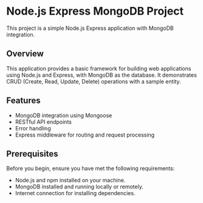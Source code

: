 # Node.js Express MongoDB Project

This project is a simple Node.js Express application with MongoDB integration.

## Overview

This application provides a basic framework for building web applications using Node.js and Express, with MongoDB as the database. It demonstrates CRUD (Create, Read, Update, Delete) operations with a sample entity.

## Features
- MongoDB integration using Mongoose
- RESTful API endpoints
- Error handling
- Express middleware for routing and request processing

## Prerequisites

Before you begin, ensure you have met the following requirements:

- Node.js and npm installed on your machine.
- MongoDB installed and running locally or remotely.
- Internet connection for installing dependencies.
